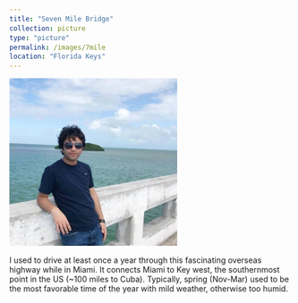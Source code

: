 ```yaml
---
title: "Seven Mile Bridge"
collection: picture
type: "picture"
permalink: /images/7mile
location: "Florida Keys"
---
```


<img src='/images/pictures/7mile.jpg' width='300' height='300'>

I used to drive at least once a year through this fascinating overseas highway while in Miami. It connects Miami to Key west, the southernmost point in the US (~100 miles to Cuba). Typically, spring (Nov-Mar) used to be the most favorable time of the year with mild weather, otherwise too humid. 

